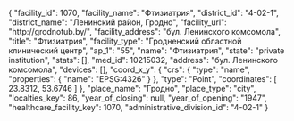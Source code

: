 {
    "facility_id": 1070,
    "facility_name": "Фтизиатрия",
    "district_id": "4-02-1",
    "district_name": "Ленинский район, Гродно",
    "facility_url": "http:\/\/grodnotub.by\/",
    "facility_address": "бул. Ленинского комсомола",
    "title": "Фтизиатрия",
    "facility_type": "Гродненский областной клинический центр",
    "ap_1": "55",
    "name": "Фтизиатрия",
    "state": "private institution",
    "stats": [],
    "med_id": 10215032,
    "address": "бул. Ленинского комсомола",
    "devices": [],
    "coord_x_y": {
        "crs": {
            "type": "name",
            "properties": {
                "name": "EPSG:4326"
            }
        },
        "type": "Point",
        "coordinates": [
            23.8312,
            53.6746
        ]
    },
    "place_name": "Гродно",
    "place_type": "city",
    "localties_key": 86,
    "year_of_closing": null,
    "year_of_opening": "1947",
    "healthcare_facility_key": 1070,
    "administrative_division_id": "4-02-1"
}